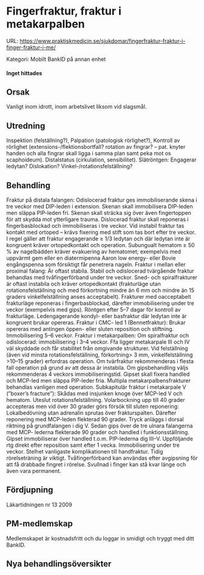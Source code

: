 # Fingerfraktur, fraktur i metakarpalben

URL: https://www.praktiskmedicin.se/sjukdomar/fingerfraktur-fraktur-i-finger-fraktur-i-me/



Kategori: Mobilt BankID på annan enhet

#### Inget hittades

## Orsak

Vanligt inom idrott, inom arbetslivet liksom vid slagsmål.

## Utredning

Inspektion (felställning?), Palpation (patologisk rörlighet?), Kontroll av rörlighet (extensions-/flektionsbortfall? rotation av fingrar? – pat. knyter handen och alla fingrar skall ligga i samma plan samt peka mot os scaphoideum). Distalstatus (cirkulation, sensibilitet).
Slätröntgen: Engagerar ledytan? Dislokation? Vinkel-/rotationsfelställning?

## Behandling

Fraktur på distala falangen: Odislocerad fraktur ges immobiliserande skena i tre veckor med DIP-leden i extension. Skenan skall immobilisera DIP-leden men släppa PIP-leden fri. Skenan skall sträcka sig över även fingertoppen för att skydda mot ytterligare trauma. Dislocerad fraktur skall reponeras i fingerbasblockad och immobiliseras i tre veckor. Vid instabil fraktur tas kontakt med ortoped – krävs fixering med stift som tas bort efter tre veckor.
I regel gäller att fraktur engagerande ≥ 1/3 ledytan och där ledytan inte är kongruent kräver ortopedkontakt och operation.
Subungualt hematom ≥ 50 % av nagelbädden kräver evakuering av hematomet; exempelvis med uppvärmt gem eller en diatermipenna Aaron low energy- eller Bovie engångspenna som försiktigt får penetrera nageln.
Fraktur i mellan eller proximal falang: Är oftast stabila. Stabil och odislocerad tvärgående fraktur behandlas med tvåfingerförband under tre veckor.
Sned- och spiralfrakturer är oftast instabila och kräver ortopedkontakt (frakturläge utan rotationsfelställning och med förkortning mindre än 6 mm och mindre än 15 graders vinkelfelställning anses acceptabelt).
Frakturer med oacceptabelt frakturläge reponeras i fingerbasblockad, därefter immobilisering under tre veckor (exempelvis med gips). Röntgen efter 5–7 dagar för kontroll av frakturläge. Ledengagerande kondyl- eller basfraktur där ledytan inte är kongruent brukar opereras.
Fraktur i CMC- led 1 (Bennetfraktur): Brukar opereras med antingen öppen- eller sluten reposition och stiftning. Immobilisering 5–6 veckor.
Fraktur i metakarpalben: Om spiralfraktur och odislocerad: immobilisering i 3–4 veckor. Ffa ligger metakarpale III och IV väl skyddade och får stabilitet från omgivande strukturer. Vid felställning (även vid minsta rotationsfelställning, förkortning> 3 mm, vinkelfelställning >10–15 grader) erfordras operation.
Om tvärfraktur rekommenderas i flesta fall operation på grund av att dessa är instabila. Om gipsbehandling väljs rekommenderas 4 veckors immobiliseringstid. Gipset skall fixera handled och MCP-led men släppa PIP-leder fria.
Multipla metakarpalbensfrakturer behandlas vanligen med operation.
Subkapitulär fraktur i metakarpale V (”boxer’s fracture”): Skådas med insjunken knoge över MCP-led V och hematom. Uteslut rotationsfelställning. Volarbockning upp till 40 grader accepteras men vid över 30 grader görs försök till sluten reponering: Lokalbedövning utan adrenalin sprutas över frakturspalten. Därefter reponering med MCP-leden flekterad 90 grader. Tryck anläggs i dorsal riktning på grundfalangen i dig V. Sedan gips över de tre ulnara falangerna med MCP- lederna flekterade 90 grader och handled i funktionsställning. Gipset immobiliserar över handled t.o.m. PIP-lederna dig III–V. Uppföljande rtg direkt efter reposition samt efter 1 vecka. Immobilisering under tre veckor.
Stelhet vanligaste komplikationen till handfraktur. Tidig rörelseträning är viktigt. Tvåfingerförband kan användas efter avgipsning för att få drabbade fingret i rörelse. Svullnad i finger kan stå kvar länge och även vara permanent.

## Fördjupning

Läkartidningen nr 13 2009

## PM-medlemskap

Medlemskapet är kostnadsfritt och du loggar in smidigt och tryggt med ditt BankID.

## Nya behandlingsöversikter

